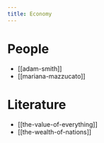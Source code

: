 ```yaml
---
title: Economy
---
```


# People

* [[adam-smith]]
* [[mariana-mazzucato]]

# Literature

* [[the-value-of-everything]]
* [[the-wealth-of-nations]]